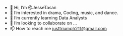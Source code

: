 - 👋 Hi, I’m @JesseTasan
- 👀 I’m interested in drama, Coding, music, and dance.
- 🌱 I’m currently learning Data Analysts 
- 💞️ I’m looking to collaborate on ...
- 📫 How to reach me justtriumph211@gmail.com

<!---
JesseTasan/JesseTasan is a ✨ special ✨ repository because its `README.md` (this file) appears on your GitHub profile.
You can click the Preview link to take a look at your changes.
--->
